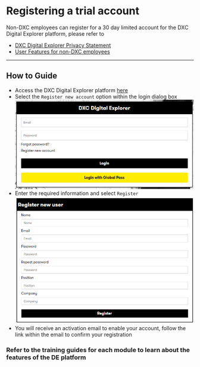 # Registering a trial account

Non-DXC employees can register for a 30 day limited account for the DXC Digital Explorer platform, please refer to 

- [DXC Digital Explorer Privacy Statement](../../PlatformPrivacyStatement.md)
- [User Features for non-DXC employees](../../userFeatures.md)

---

## How to Guide

- Access the DXC Digital Explorer platform [here](https://digitalexplorer.dxc.com)
- Select the `Register new account` option within the login dialog box<br>
![](images/register1.png)
- Enter the required information and select `Register`<br>
![](images/register2.png)
- You will receive an activation email to enable your account, follow the link within the email to confirm your registration

### Refer to the training guides for each module to learn about the features of the DE platform